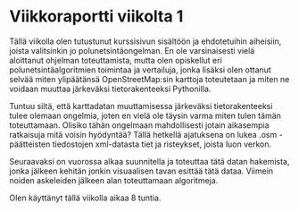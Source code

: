 # Viikkoraportti viikolta 1
Tällä viikolla olen tutustunut kurssisivun sisältöön ja ehdotetuihin aiheisiin, joista valitsinkin jo polunetsintäongelman. En ole varsinaisesti vielä aloittanut ohjelman toteuttamista, mutta olen opiskellut eri polunetsintäalgoritmien toimintaa ja vertailuja, jonka lisäksi olen ottanut selvää miten ylipäätänsä OpenStreetMap:sin karttoja toteutetaan ja miten ne voidaan muuttaa järkeväksi tietorakenteeksi Pythonilla.

Tuntuu siltä, että karttadatan muuttamisessa järkeväksi tietorakenteeksi tulee olemaan ongelmia, joten en vielä ole täysin varma miten tulen tämän toteuttamaan. Olisiko tähän ongelmaan mahdollisesti jotain aikasempia ratkaisuja mitä voisin hyödyntää? Tällä hetkellä ajatuksena on lukea .osm -päätteisten tiedostojen xml-datasta tiet ja risteykset, joista luon verkon.

Seuraavaksi on vuorossa alkaa suunnitella ja toteuttaa tätä datan hakemista, jonka jälkeen kehitän jonkin visuaalisen tavan esittää tätä dataa. Viimein noiden askeleiden jälkeen alan toteuttamaan algoritmeja.

Olen käyttänyt tällä viikolla aikaa 8 tuntia.